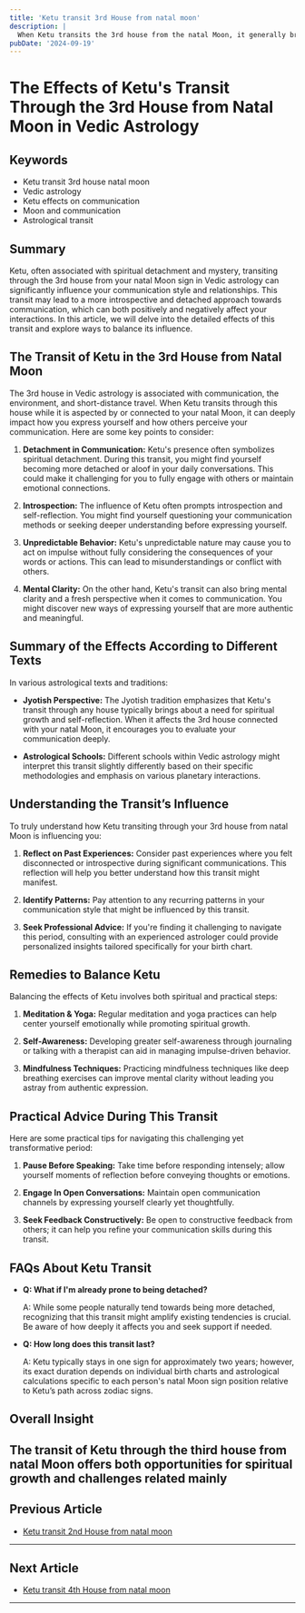 ```yaml
---
title: 'Ketu transit 3rd House from natal moon'
description: |
  When Ketu transits the 3rd house from the natal Moon, it generally brings positive outcomes such as overcoming enemies, increased income, and courage. However, there is a risk of venereal and skin diseases, despite gaining fame and living an aristocratic life.
pubDate: '2024-09-19'
---
```


# The Effects of Ketu's Transit Through the 3rd House from Natal Moon in Vedic Astrology

## Keywords
- Ketu transit 3rd house natal moon
- Vedic astrology
- Ketu effects on communication
- Moon and communication
- Astrological transit

## Summary
Ketu, often associated with spiritual detachment and mystery, transiting through the 3rd house from your natal Moon sign in Vedic astrology can significantly influence your communication style and relationships. This transit may lead to a more introspective and detached approach towards communication, which can both positively and negatively affect your interactions. In this article, we will delve into the detailed effects of this transit and explore ways to balance its influence.

## The Transit of Ketu in the 3rd House from Natal Moon

The 3rd house in Vedic astrology is associated with communication, the environment, and short-distance travel. When Ketu transits through this house while it is aspected by or connected to your natal Moon, it can deeply impact how you express yourself and how others perceive your communication. Here are some key points to consider:

1. **Detachment in Communication:** Ketu's presence often symbolizes spiritual detachment. During this transit, you might find yourself becoming more detached or aloof in your daily conversations. This could make it challenging for you to fully engage with others or maintain emotional connections.

2. **Introspection:** The influence of Ketu often prompts introspection and self-reflection. You might find yourself questioning your communication methods or seeking deeper understanding before expressing yourself.

3. **Unpredictable Behavior:** Ketu's unpredictable nature may cause you to act on impulse without fully considering the consequences of your words or actions. This can lead to misunderstandings or conflict with others.

4. **Mental Clarity:** On the other hand, Ketu's transit can also bring mental clarity and a fresh perspective when it comes to communication. You might discover new ways of expressing yourself that are more authentic and meaningful.

## Summary of the Effects According to Different Texts

In various astrological texts and traditions:

- **Jyotish Perspective:** The Jyotish tradition emphasizes that Ketu's transit through any house typically brings about a need for spiritual growth and self-reflection. When it affects the 3rd house connected with your natal Moon, it encourages you to evaluate your communication deeply.
  
- **Astrological Schools:** Different schools within Vedic astrology might interpret this transit slightly differently based on their specific methodologies and emphasis on various planetary interactions.

## Understanding the Transit’s Influence

To truly understand how Ketu transiting through your 3rd house from natal Moon is influencing you:

1. **Reflect on Past Experiences:** Consider past experiences where you felt disconnected or introspective during significant communications. This reflection will help you better understand how this transit might manifest.
  
2. **Identify Patterns:** Pay attention to any recurring patterns in your communication style that might be influenced by this transit.

3. **Seek Professional Advice:** If you're finding it challenging to navigate this period, consulting with an experienced astrologer could provide personalized insights tailored specifically for your birth chart.

## Remedies to Balance Ketu

Balancing the effects of Ketu involves both spiritual and practical steps:

1. **Meditation & Yoga:** Regular meditation and yoga practices can help center yourself emotionally while promoting spiritual growth.
  
2. **Self-Awareness:** Developing greater self-awareness through journaling or talking with a therapist can aid in managing impulse-driven behavior.
  
3. **Mindfulness Techniques:** Practicing mindfulness techniques like deep breathing exercises can improve mental clarity without leading you astray from authentic expression.

## Practical Advice During This Transit

Here are some practical tips for navigating this challenging yet transformative period:

1. **Pause Before Speaking:** Take time before responding intensely; allow yourself moments of reflection before conveying thoughts or emotions.
  
2. **Engage In Open Conversations:** Maintain open communication channels by expressing yourself clearly yet thoughtfully.
  
3. **Seek Feedback Constructively:** Be open to constructive feedback from others; it can help you refine your communication skills during this transit.

## FAQs About Ketu Transit

- **Q: What if I'm already prone to being detached?**
  
  A: While some people naturally tend towards being more detached, recognizing that this transit might amplify existing tendencies is crucial. Be aware of how deeply it affects you and seek support if needed.

- **Q: How long does this transit last?**

  A: Ketu typically stays in one sign for approximately two years; however, its exact duration depends on individual birth charts and astrological calculations specific to each person's natal Moon sign position relative to Ketu’s path across zodiac signs.

## Overall Insight

The transit of Ketu through the third house from natal Moon offers both opportunities for spiritual growth and challenges related mainly
---

## Previous Article
- [Ketu transit 2nd House from natal moon](200902_Ketu_transit_2nd_House_from_natal_moon.md)

---

## Next Article
- [Ketu transit 4th House from natal moon](200904_Ketu_transit_4th_House_from_natal_moon.md)

---
